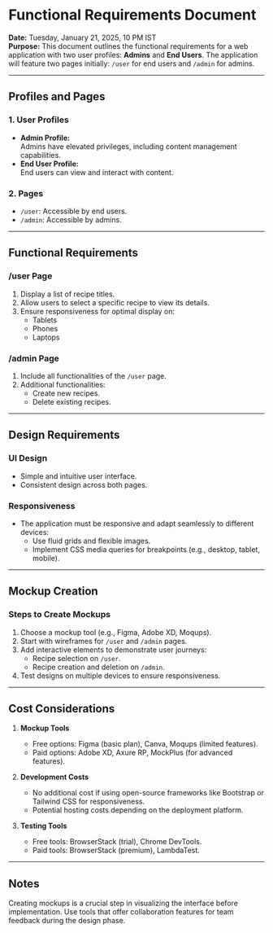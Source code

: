 # Functional Requirements Document

**Date:** Tuesday, January 21, 2025, 10 PM IST  
**Purpose:** This document outlines the functional requirements for a web application with two user profiles: **Admins** and **End Users**. The application will feature two pages initially: `/user` for end users and `/admin` for admins.

---

## Profiles and Pages

### **1. User Profiles**
- **Admin Profile:**  
  Admins have elevated privileges, including content management capabilities.
- **End User Profile:**  
  End users can view and interact with content.

### **2. Pages**
- `/user`: Accessible by end users.
- `/admin`: Accessible by admins.

---

## Functional Requirements

### **/user Page**
1. Display a list of recipe titles.
2. Allow users to select a specific recipe to view its details.
3. Ensure responsiveness for optimal display on:
   - Tablets
   - Phones
   - Laptops

### **/admin Page**
1. Include all functionalities of the `/user` page.
2. Additional functionalities:
   - Create new recipes.
   - Delete existing recipes.

---

## Design Requirements

### **UI Design**
- Simple and intuitive user interface.
- Consistent design across both pages.

### **Responsiveness**
- The application must be responsive and adapt seamlessly to different devices:
  - Use fluid grids and flexible images.
  - Implement CSS media queries for breakpoints (e.g., desktop, tablet, mobile).

---

## Mockup Creation

### **Steps to Create Mockups**
1. Choose a mockup tool (e.g., Figma, Adobe XD, Moqups).
2. Start with wireframes for `/user` and `/admin` pages.
3. Add interactive elements to demonstrate user journeys:
   - Recipe selection on `/user`.
   - Recipe creation and deletion on `/admin`.
4. Test designs on multiple devices to ensure responsiveness.

---

## Cost Considerations

1. **Mockup Tools**  
   - Free options: Figma (basic plan), Canva, Moqups (limited features).  
   - Paid options: Adobe XD, Axure RP, MockPlus (for advanced features).

2. **Development Costs**  
   - No additional cost if using open-source frameworks like Bootstrap or Tailwind CSS for responsiveness.
   - Potential hosting costs depending on the deployment platform.

3. **Testing Tools**  
   - Free tools: BrowserStack (trial), Chrome DevTools.
   - Paid tools: BrowserStack (premium), LambdaTest.

---

## Notes
Creating mockups is a crucial step in visualizing the interface before implementation. Use tools that offer collaboration features for team feedback during the design phase.

